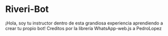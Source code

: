 # Riveri-Bot
¡Hola, soy tu instructor dentro de esta grandiosa experiencia aprendiendo a crear tu propio bot!
Creditos por la librería WhatsApp-web.js a PedroLopez
